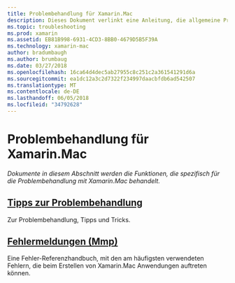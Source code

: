 ```yaml
---
title: Problembehandlung für Xamarin.Mac
description: Dieses Dokument verlinkt eine Anleitung, die allgemeine Problembehandlung für die Entwicklung von Xamarin.Mac beschreibt und einen anderen Anleitung, die durch Mmp, das Tool an, die Assemblys in einer Mac-Anwendung verpackt generierten Fehler aufgelistet.
ms.topic: troubleshooting
ms.prod: xamarin
ms.assetid: EB81B998-6931-4CD3-8BB0-4679D5B5F39A
ms.technology: xamarin-mac
author: bradumbaugh
ms.author: brumbaug
ms.date: 03/27/2018
ms.openlocfilehash: 16ca64d4dec5ab27955c8c251c2a361541291d6a
ms.sourcegitcommit: ea1dc12a3c2d7322f234997daacbfdb6ad542507
ms.translationtype: MT
ms.contentlocale: de-DE
ms.lasthandoff: 06/05/2018
ms.locfileid: "34792628"
---
```

# <a name="xamarinmac-troubleshooting"></a>Problembehandlung für Xamarin.Mac 

_Dokumente in diesem Abschnitt werden die Funktionen, die spezifisch für die Problembehandlung mit Xamarin.Mac behandelt._

##  <a name="troubleshooting-tipsmactroubleshootingtroubleshootingmd"></a>[Tipps zur Problembehandlung](~/mac/troubleshooting/troubleshooting.md)

Zur Problembehandlung, Tipps und Tricks.

##  <a name="errors-messages-mmpmactroubleshootingmmp-errorsmd"></a>[Fehlermeldungen (Mmp)](~/mac/troubleshooting/mmp-errors.md)

Eine Fehler-Referenzhandbuch, mit den am häufigsten verwendeten Fehlern, die beim Erstellen von Xamarin.Mac Anwendungen auftreten können.

